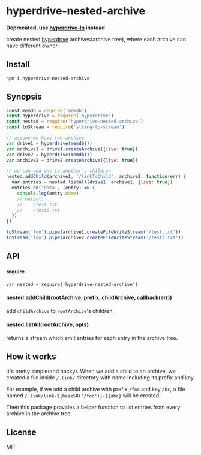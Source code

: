 # hyperdrive-nested-archive

**Deprecated, use [hyperdrive-ln](https://github.com/poga/hyperdrive-ln) instead**

create nested [hyperdrive](https://github.com/mafintosh/hyperdrive) archives(archive tree), where each archive can have different owner.

## Install

`npm i hyperdrive-nested-archive`

## Synopsis

```JavaScript
const memdb = require('memdb')
const hyperdrive = require('hyperdrive')
const nested = require('hyperdrive-nested-archive')
const toStream = require('string-to-stream')

// assume we have two archive
var drive1 = hyperdrive(memdb())
var archive1 = drive1.createArchive({live: true})
var drive2 = hyperdrive(memdb())
var archive2 = drive2.createArchive({live: true})

// we can add one to another's children
nested.addChild(archive1, '/linkToChild', archive2, function(err) {
  var entries = nested.listAll(drive1, archive1, {live: true})
  entries.on('data', (entry) => {
    console.log(entry.name)
    // output:
    //    /test.txt
    //    /test2.txt
  })
})

toStream('foo').pipe(archive1.createFileWriteStream('/test.txt'))
toStream('foo').pipe(archive2.createFileWriteStream('/test2.txt'))
```

## API

#### require

`var nested = require('hyperdrive-nested-archive')`

#### nested.addChild(rootArchive, prefix, childArchive, callback(err))

add `childArchive` to `rootArchive`'s children.

#### nested.listAll(rootArchive, opts)

returns a stream which emit entries for each entry in the archive tree.

## How it works

It's pretty simple(and hacky). When we add a child to an archive, we created a file inside `/.link/` directory with name including its prefix and key.

For example, if we add a child archive with prefix `/foo` and key `abc`, a file named `/.link/link-${base58('/foo')}-${abc}` will be created.

Then this package provides a helper function to list entries from every archive in the archive tree.

## License

MIT
